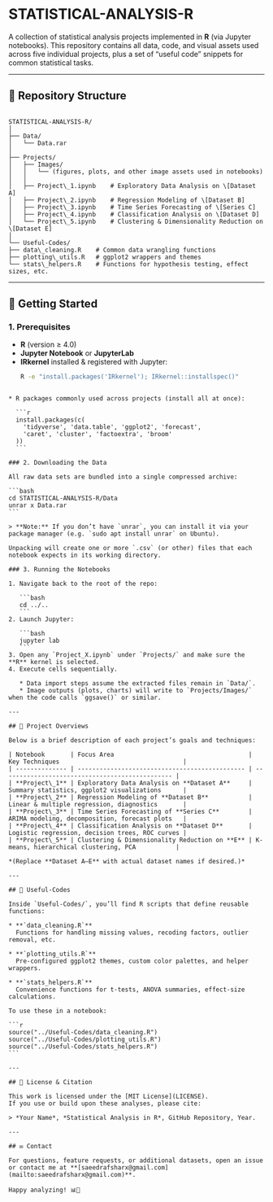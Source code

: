 # STATISTICAL-ANALYSIS-R

A collection of statistical analysis projects implemented in **R** (via Jupyter notebooks). This repository contains all data, code, and visual assets used across five individual projects, plus a set of “useful code” snippets for common statistical tasks.

---

## 📂 Repository Structure

```

STATISTICAL-ANALYSIS-R/
│
├── Data/
│   └── Data.rar
│
├── Projects/
│   ├── Images/
│   │   └── (figures, plots, and other image assets used in notebooks)
│   │
│   ├── Project\_1.ipynb    # Exploratory Data Analysis on \[Dataset A]
│   ├── Project\_2.ipynb    # Regression Modeling of \[Dataset B]
│   ├── Project\_3.ipynb    # Time Series Forecasting of \[Series C]
│   ├── Project\_4.ipynb    # Classification Analysis on \[Dataset D]
│   └── Project\_5.ipynb    # Clustering & Dimensionality Reduction on \[Dataset E]
│
└── Useful-Codes/
├── data\_cleaning.R    # Common data wrangling functions
├── plotting\_utils.R   # ggplot2 wrappers and themes
└── stats\_helpers.R    # Functions for hypothesis testing, effect sizes, etc.

````

---

## 🚀 Getting Started

### 1. Prerequisites

- **R** (version ≥ 4.0)  
- **Jupyter Notebook** or **JupyterLab**  
- **IRkernel** installed & registered with Jupyter:  
  ```bash
  R -e "install.packages('IRkernel'); IRkernel::installspec()"
````

* R packages commonly used across projects (install all at once):

  ```r
  install.packages(c(
    'tidyverse', 'data.table', 'ggplot2', 'forecast',
    'caret', 'cluster', 'factoextra', 'broom'
  ))
  ```

### 2. Downloading the Data

All raw data sets are bundled into a single compressed archive:

```bash
cd STATISTICAL-ANALYSIS-R/Data
unrar x Data.rar
```

> **Note:** If you don’t have `unrar`, you can install it via your package manager (e.g. `sudo apt install unrar` on Ubuntu).

Unpacking will create one or more `.csv` (or other) files that each notebook expects in its working directory.

### 3. Running the Notebooks

1. Navigate back to the root of the repo:

   ```bash
   cd ../..
   ```
2. Launch Jupyter:

   ```bash
   jupyter lab
   ```
3. Open any `Project_X.ipynb` under `Projects/` and make sure the **R** kernel is selected.
4. Execute cells sequentially.

   * Data import steps assume the extracted files remain in `Data/`.
   * Image outputs (plots, charts) will write to `Projects/Images/` when the code calls `ggsave()` or similar.

---

## 📘 Project Overviews

Below is a brief description of each project’s goals and techniques:

| Notebook       | Focus Area                                     | Key Techniques                                  |
| -------------- | ---------------------------------------------- | ----------------------------------------------- |
| **Project\_1** | Exploratory Data Analysis on **Dataset A**     | Summary statistics, ggplot2 visualizations      |
| **Project\_2** | Regression Modeling of **Dataset B**           | Linear & multiple regression, diagnostics       |
| **Project\_3** | Time Series Forecasting of **Series C**        | ARIMA modeling, decomposition, forecast plots   |
| **Project\_4** | Classification Analysis on **Dataset D**       | Logistic regression, decision trees, ROC curves |
| **Project\_5** | Clustering & Dimensionality Reduction on **E** | K-means, hierarchical clustering, PCA           |

*(Replace **Dataset A–E** with actual dataset names if desired.)*

---

## 🧰 Useful-Codes

Inside `Useful-Codes/`, you’ll find R scripts that define reusable functions:

* **`data_cleaning.R`**
  Functions for handling missing values, recoding factors, outlier removal, etc.

* **`plotting_utils.R`**
  Pre-configured ggplot2 themes, custom color palettes, and helper wrappers.

* **`stats_helpers.R`**
  Convenience functions for t-tests, ANOVA summaries, effect-size calculations.

To use these in a notebook:

```r
source("../Useful-Codes/data_cleaning.R")
source("../Useful-Codes/plotting_utils.R")
source("../Useful-Codes/stats_helpers.R")
```

---

## 📜 License & Citation

This work is licensed under the [MIT License](LICENSE).
If you use or build upon these analyses, please cite:

> *Your Name*, *Statistical Analysis in R*, GitHub Repository, Year.

---

## ✉️ Contact

For questions, feature requests, or additional datasets, open an issue or contact me at **[saeedrafsharx@gmail.com](mailto:saeedrafsharx@gmail.com)**.

Happy analyzing! 📊🚀
